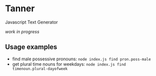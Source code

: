 # Tanner

Javascript Text Generator

*work in progress*

## Usage examples

- find male possessive pronouns: `node index.js find pron.poss-male`
- get plural time nouns for weekdays: `node index.js find timenoun.plural-dayofweek`
